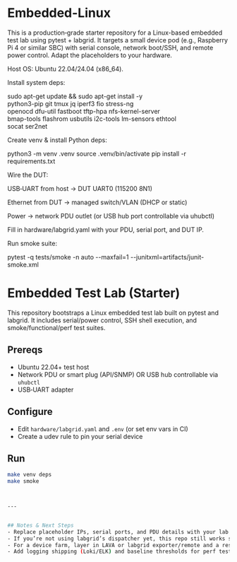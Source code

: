 # Embedded-Linux
This is a production‑grade starter repository for a Linux-based embedded test lab using pytest + labgrid. It targets a small device pod (e.g., Raspberry Pi 4 or similar SBC) with serial console, network boot/SSH, and remote power control. Adapt the placeholders to your hardware.

Host OS: Ubuntu 22.04/24.04 (x86_64).

Install system deps:

sudo apt-get update && sudo apt-get install -y \
  python3-pip git tmux jq iperf3 fio stress-ng \
  openocd dfu-util fastboot tftp-hpa nfs-kernel-server \
  bmap-tools flashrom usbutils i2c-tools lm-sensors ethtool \
  socat ser2net

Create venv & install Python deps:

python3 -m venv .venv
source .venv/bin/activate
pip install -r requirements.txt

Wire the DUT:

USB‑UART from host → DUT UART0 (115200 8N1)

Ethernet from DUT → managed switch/VLAN (DHCP or static)

Power → network PDU outlet (or USB hub port controllable via uhubctl)

Fill in hardware/labgrid.yaml with your PDU, serial port, and DUT IP.

Run smoke suite:

pytest -q tests/smoke -n auto --maxfail=1 --junitxml=artifacts/junit-smoke.xml

# Embedded Test Lab (Starter)


This repository bootstraps a Linux embedded test lab built on pytest and labgrid. It includes serial/power control, SSH shell execution, and smoke/functional/perf test suites.


## Prereqs
- Ubuntu 22.04+ test host
- Network PDU or smart plug (API/SNMP) OR USB hub controllable via `uhubctl`
- USB‑UART adapter


## Configure
- Edit `hardware/labgrid.yaml` and `.env` (or set env vars in CI)
- Create a udev rule to pin your serial device


## Run
```bash
make venv deps
make smoke



---


## Notes & Next Steps
- Replace placeholder IPs, serial ports, and PDU details with your lab values.
- If you’re not using labgrid’s dispatcher yet, this repo still works standalone via the pytest fixtures.
- For a device farm, layer in LAVA or labgrid exporter/remote and a results DB (e.g., Influx/Grafana).
- Add logging shipping (Loki/ELK) and baseline thresholds for perf tests as your data accumulates.
